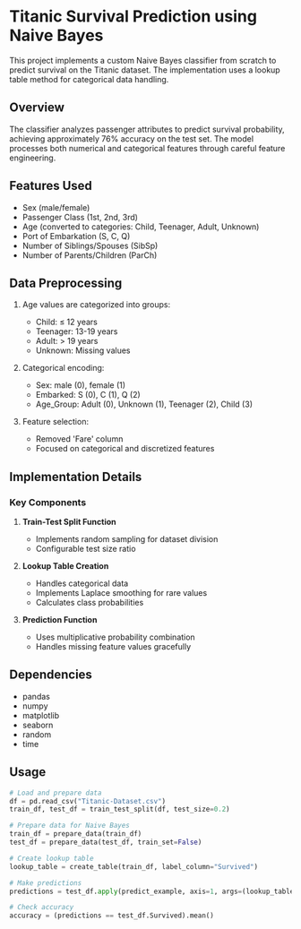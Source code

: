# Titanic Survival Prediction using Naive Bayes

This project implements a custom Naive Bayes classifier from scratch to predict survival on the Titanic dataset. The implementation uses a lookup table method for categorical data handling.

## Overview

The classifier analyzes passenger attributes to predict survival probability, achieving approximately 76% accuracy on the test set. The model processes both numerical and categorical features through careful feature engineering.

## Features Used

- Sex (male/female)
- Passenger Class (1st, 2nd, 3rd)
- Age (converted to categories: Child, Teenager, Adult, Unknown)
- Port of Embarkation (S, C, Q)
- Number of Siblings/Spouses (SibSp)
- Number of Parents/Children (ParCh)

## Data Preprocessing

1. Age values are categorized into groups:
   - Child: ≤ 12 years
   - Teenager: 13-19 years
   - Adult: > 19 years
   - Unknown: Missing values

2. Categorical encoding:
   - Sex: male (0), female (1)
   - Embarked: S (0), C (1), Q (2)
   - Age_Group: Adult (0), Unknown (1), Teenager (2), Child (3)

3. Feature selection:
   - Removed 'Fare' column
   - Focused on categorical and discretized features

## Implementation Details

### Key Components

1. **Train-Test Split Function**
   - Implements random sampling for dataset division
   - Configurable test size ratio

2. **Lookup Table Creation**
   - Handles categorical data
   - Implements Laplace smoothing for rare values
   - Calculates class probabilities

3. **Prediction Function**
   - Uses multiplicative probability combination
   - Handles missing feature values gracefully

## Dependencies

- pandas
- numpy
- matplotlib
- seaborn
- random
- time

## Usage

```python
# Load and prepare data
df = pd.read_csv("Titanic-Dataset.csv")
train_df, test_df = train_test_split(df, test_size=0.2)

# Prepare data for Naive Bayes
train_df = prepare_data(train_df)
test_df = prepare_data(test_df, train_set=False)

# Create lookup table
lookup_table = create_table(train_df, label_column="Survived")

# Make predictions
predictions = test_df.apply(predict_example, axis=1, args=(lookup_table,))

# Check accuracy
accuracy = (predictions == test_df.Survived).mean()
```




